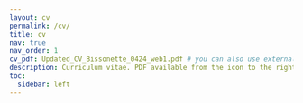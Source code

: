 ```yaml
---
layout: cv
permalink: /cv/
title: cv
nav: true
nav_order: 1
cv_pdf: Updated_CV_Bissonette_0424_web1.pdf # you can also use external links here
description: Curriculum vitae. PDF available from the icon to the right. 
toc:
  sidebar: left
---
```




